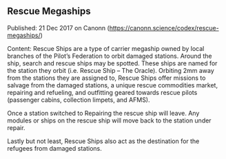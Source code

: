 ## Rescue Megaships

Published: 21 Dec 2017 on Canonn (https://canonn.science/codex/rescue-megaships/)

Content: Rescue Ships are a type of carrier megaship owned by local branches of the Pilot’s Federation to orbit damaged stations. Around the ship, search and rescue ships may be spotted. These ships are named for the station they orbit (i.e. Rescue Ship – The Oracle). Orbiting 2mm away from the stations they are assigned to, Rescue Ships offer missions to salvage from the damaged stations, a unique rescue commodities market, repairing and refueling, and outfitting geared towards rescue pilots (passenger cabins, collection limpets, and AFMS).

Once a station switched to Repairing the rescue ship will leave. Any modules or ships on the rescue ship will move back to the station under repair.

Lastly but not least, Rescue Ships also act as the destination for the refugees from damaged stations.